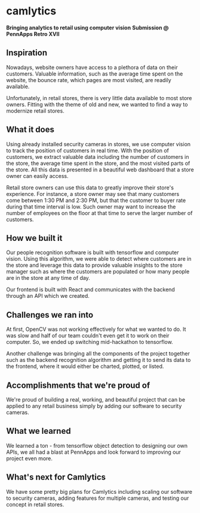 # camlytics
**Bringing analytics to retail using computer vision**
**Submission @ PennApps Retro XVII**


## Inspiration
Nowadays, website owners have access to a plethora of data on their customers. Valuable information, such as the average time spent on the website, the bounce rate, which pages are most visited, are readily available.

Unfortunately, in retail stores, there is very little data available to most store owners. Fitting with the theme of old and new, we wanted to find a way to modernize retail stores.

## What it does
Using already installed security cameras in stores, we use computer vision to track the position of customers in real time. With the position of customers, we extract valuable data including the number of customers in the store, the average time spent in the store, and the most visited parts of the store. All this data is presented in a beautiful web dashboard that a store owner can easily access.

Retail store owners can use this data to greatly improve their store's experience. For instance, a store owner may see that many customers come between 1:30 PM and 2:30 PM, but that the customer to buyer rate during that time interval is low. Such owner may want to increase the number of employees on the floor at that time to serve the larger number of customers.

## How we built it
Our people recognition software is built with tensorflow and computer vision. Using this algorithm, we were able to detect where customers are in the store and leverage this data to provide valuable insights to the store manager such as where the customers are populated or how many people are in the store at any time of day.

Our frontend is built with React and communicates with the backend through an API which we created.

## Challenges we ran into
At first, OpenCV was not working effectively for what we wanted to do. It was slow and half of our team couldn't even get it to work on their computer. So, we ended up switching mid-hackathon to tensorflow.

Another challenge was bringing all the components of the project together such as the backend recognition algorithm and getting it to send its data to the frontend, where it would either be charted, plotted, or listed.

## Accomplishments that we're proud of
We're proud of building a real, working, and beautiful project that can be applied to any retail business simply by adding our software to security cameras.

## What we learned
We learned a ton - from tensorflow object detection to designing our own APIs, we all had a blast at PennApps and look forward to improving our project even more.

## What's next for Camlytics
We have some pretty big plans for Camlytics including scaling our software to security cameras, adding features for multiple cameras, and testing our concept in retail stores.
